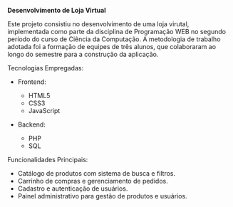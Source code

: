 **Desenvolvimento de Loja Virtual**

Este projeto consistiu no desenvolvimento de uma loja virutal, implementada como parte da disciplina de Programação WEB no segundo período do curso de Ciência da Computação. A metodologia de trabalho adotada foi a formação de equipes de três alunos, que colaboraram ao longo do semestre para a construção da aplicação.

Tecnologias Empregadas:

* Frontend:
  
  * HTML5
  * CSS3
  * JavaScript
    
* Backend:
  * PHP
  * SQL

Funcionalidades Principais:

* Catálogo de produtos com sistema de busca e filtros.
* Carrinho de compras e gerenciamento de pedidos.
* Cadastro e autenticação de usuários.
* Painel administrativo para gestão de produtos e usuários.
